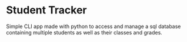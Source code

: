 # Student Tracker

Simple CLI app made with python to access and manage a sql database containing multiple students as well as their classes and grades.
